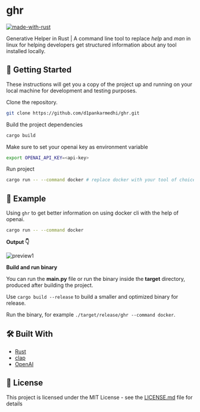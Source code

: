 # ghr

[![made-with-rust](https://img.shields.io/badge/Made%20with-Rust-1f425f.svg)](https://www.rust-lang.org/)


Generative Helper in Rust | A command line tool to replace *help* and *man* in linux for helping developers get structured information about any tool installed locally.

## 🏃 Getting Started

These instructions will get you a copy of the project up and running on your local machine for development and testing purposes. 

Clone the repository.
```bash
git clone https://github.com/d1pankarmedhi/ghr.git
```

Build the project dependencies
```bash
cargo build
```

Make sure to set your openai key as environment variable
```bash
export OPENAI_API_KEY=<api-key>
```

Run project
```bash 
cargo run -- --command docker # replace docker with your tool of choice.
```

## 📎 Example


Using `ghr` to get better information on using docker cli with the help of openai.

```bash
cargo run -- --command docker
```
**Output 👇**

![preview1](https://github.com/d1pankarmedhi/ghr/assets/136924835/740ee0f4-59e6-4d6a-b622-d31825f7f0ab)

**Build and run binary**

You can run the **main.py** file or run the binary inside the **target** directory, produced after building the project. 

Use `cargo build --release` to build a smaller and optimized binary for release. 

Run the binary, for example `./target/release/ghr --command docker`.

## 🛠 Built With

* [Rust](https://www.rust-lang.org/)
* [clap](https://docs.rs/clap/latest/clap/) 
* [OpenAI](https://openai.com/)


## 📃 License

This project is licensed under the MIT License - see the [LICENSE.md](LICENSE.md) file for details



